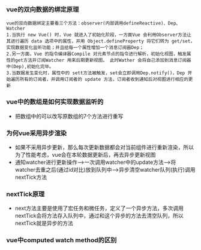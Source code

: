 ### vue的双向数据的绑定原理
    vue的双向数据绑定主要看三个方法：observer(内部调用defineReactive)、Dep、Watcher
    1.当执行 new Vue() 时，Vue 就进入了初始化阶段，一方面Vue 会利用Observer方法让其进行遍历 data 选项中的属性，并用 Object.defineProperty 将它们转为 get/set，实现数据变化监听功能；并且给每一个属性增加一个消息订阅器Dep；
    2.另一方面，Vue 的指令编译器Compile 对元素节点的指令进行解析，初始化视图，触发属性的get方法并订阅Watcher 用来后期更新视图， 此时Wather 会将自己添加到消息订阅器中(Dep),初始化完毕。
    3.当数据发生变化时，属性中的 sett方法被触发，set会立即调用Dep.notify()，Dep 开始遍历所有的订阅者，并调用订阅者的 update 方法，订阅者收到通知后对视图进行相应的更新

### vue中的数组是如何实现数据监听的
  - 把数组中的可以改写原数组的7个方法进行重写

### 为何vue采用异步渲染
  - 如果不采用异步更新，那么每次更新数据都会对当前组件进行重新渲染，所以为了性能考虑，vue会在本轮数据更新后，再去异步更新视图
  - 通知watcher进行更新操作-->一次调用watcher中的update方法-->将watcher去重之后(通过id对比)放到队列中-->异步清空watcher队列(执行)调用nextTick方法

### nextTick原理
  - next方法主要是使用了宏任务和微任务，定义了一个异步方法，多次调用nextTick会将方法存入队列中，通过和这个异步的方法去清空队列，所以nextTick就是异步的方法

### vue中computed watch method的区别
  

